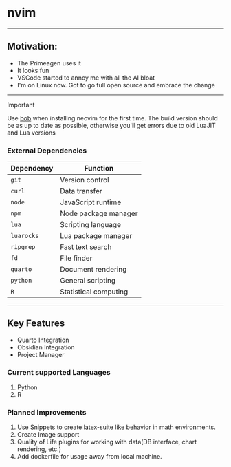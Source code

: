 # nvim

---

## Motivation:

- The Primeagen uses it
- It looks fun
- VSCode started to annoy me with all the AI bloat
- I'm on Linux now. Got to go full open source and embrace the change

---

> [!IMPORTANT]
> Use [bob](https://github.com/MordechaiHadad/bob) when installing neovim for the first time. The build version
> should be as up to date as possible, otherwise you'll get errors due to old
> LuaJIT and Lua versions

### External Dependencies

| Dependency | Function              |
| ---------- | --------------------- |
| `git`      | Version control       |
| `curl`     | Data transfer         |
| `node`     | JavaScript runtime    |
| `npm`      | Node package manager  |
| `lua`      | Scripting language    |
| `luarocks` | Lua package manager   |
| `ripgrep`  | Fast text search      |
| `fd`       | File finder           |
| `quarto`   | Document rendering    |
| `python`   | General scripting     |
| `R`        | Statistical computing |

---

## Key Features

- Quarto Integration
- Obsidian Integration
- Project Manager

### Current supported Languages

1. Python
2. R

### Planned Improvements

1. Use Snippets to create latex-suite like behavior in math environments.
2. Create Image support
3. Quality of Life plugins for working with data(DB interface, chart rendering, etc.)
4. Add dockerfile for usage away from local machine.
